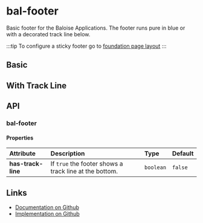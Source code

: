 # bal-footer

<!-- START: human documentation top -->

Basic footer for the Baloise Applications.
The footer runs pure in blue or with a decorated track line below.

:::tip
To configure a sticky footer go to [foundation page layout](../foundation/page-layout)
:::

<!-- END: human documentation top -->

## Basic

<ClientOnly><docs-demo-bal-footer-48></docs-demo-bal-footer-48></ClientOnly>

## With Track Line

<ClientOnly><docs-demo-bal-footer-49></docs-demo-bal-footer-49></ClientOnly>

## API

### bal-footer

#### Properties

| Attribute          | Description                                            | Type      | Default |
| :----------------- | :----------------------------------------------------- | :-------- | :------ |
| **has-track-line** | If `true` the footer shows a track line at the bottom. | `boolean` | `false` |

<!-- START: human documentation bottom -->

<!-- END: human documentation bottom -->

## Links

- [Documentation on Github](https://github.com/baloise/design-system/blob/master/docs/src/components/components/bal-footer.md)
- [Implementation on Github](https://github.com/baloise/design-system/blob/master/packages/components/src/components/bal-footer)
